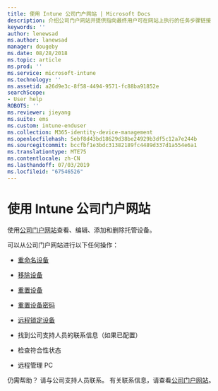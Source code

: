 ```yaml
---
title: 使用 Intune 公司门户网站 | Microsoft Docs
description: 介绍公司门户网站并提供指向最终用户可在网站上执行的任务步骤链接
keywords: ''
author: lenewsad
ms.author: lanewsad
manager: dougeby
ms.date: 08/28/2018
ms.topic: article
ms.prod: ''
ms.service: microsoft-intune
ms.technology: ''
ms.assetid: a26d9e3c-8f58-4494-9571-fc88ba91852e
searchScope:
- User help
ROBOTS: ''
ms.reviewer: jieyang
ms.suite: ems
ms.custom: intune-enduser
ms.collection: M365-identity-device-management
ms.openlocfilehash: 5ebf8d43bd18629d38be24929b3df5c12a7e244b
ms.sourcegitcommit: bccfbf1e3bdc31382189fc4489d337d1a554e6a1
ms.translationtype: MTE75
ms.contentlocale: zh-CN
ms.lasthandoff: 07/03/2019
ms.locfileid: "67546526"
---
```

# <a name="using-the-intune-company-portal-website"></a>使用 Intune 公司门户网站
使用[公司门户网站](https://portal.manage.microsoft.com)查看、编辑、添加和删除托管设备。

可以从公司门户网站进行以下任何操作：

- [重命名设备](rename-your-device-cpwebsite.md)

- [移除设备](remove-your-device-cpwebsite.md)

- [重置设备](reset-erase-your-device-cpwebsite.md)

- [重置设备密码](reset-your-passcode-cpwebsite.md)

- [远程锁定设备](remote-lock-your-device-cpwebsite.md)

- 找到公司支持人员的联系信息（如果已配置）

- 检查符合性状态

- 远程管理 PC

仍需帮助？ 请与公司支持人员联系。 有关联系信息，请查看[公司门户网站](https://go.microsoft.com/fwlink/?linkid=2010980)。

